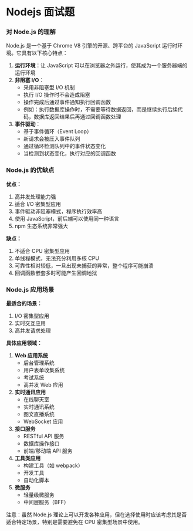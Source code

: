 # Nodejs 面试题

### 对 Node.js 的理解

Node.js 是一个基于 Chrome V8 引擎的开源、跨平台的 JavaScript 运行时环境。它具有以下核心特点：

1. **运行环境**：让 JavaScript 可以在浏览器之外运行，使其成为一个服务器端的运行环境
2. **非阻塞 I/O**：
   - 采用非阻塞型 I/O 机制
   - 执行 I/O 操作时不会造成阻塞
   - 操作完成后通过事件通知执行回调函数
   - 例如：执行数据库操作时，不需要等待数据返回，而是继续执行后续代码，数据库返回结果后再通过回调函数处理
3. **事件驱动**：
   - 基于事件循环（Event Loop）
   - 新请求会被压入事件队列
   - 通过循环检测队列中的事件状态变化
   - 当检测到状态变化，执行对应的回调函数



### Node.js 的优缺点

**优点：**

1. 高并发处理能力强
2. 适合 I/O 密集型应用
3. 事件驱动非阻塞模式，程序执行效率高
4. 使用 JavaScript，前后端可以使用同一种语言
5. npm 生态系统非常强大

**缺点：**

1. 不适合 CPU 密集型应用
2. 单线程模式，无法充分利用多核 CPU
3. 可靠性相对较低，一旦出现未捕获的异常，整个程序可能崩溃
4. 回调函数嵌套多时可能产生回调地狱



### Node.js 应用场景

**最适合的场景：**

1. I/O 密集型应用
2. 实时交互应用
3. 高并发请求处理

**具体应用领域：**

1. **Web 应用系统**
   - 后台管理系统
   - 用户表单收集系统
   - 考试系统
   - 高并发 Web 应用
2. **实时通讯应用**
   - 在线聊天室
   - 实时通讯系统
   - 图文直播系统
   - WebSocket 应用
3. **接口服务**
   - RESTful API 服务
   - 数据库操作接口
   - 前端/移动端 API 服务
4. **工具类应用**
   - 构建工具（如 webpack）
   - 开发工具
   - 自动化脚本
5. **微服务**
   - 轻量级微服务
   - 中间层服务（BFF）

注意：虽然 Node.js 理论上可以开发各种应用，但在选择使用时应该考虑其是否适合特定场景，特别是需要避免在 CPU 密集型场景中使用。





